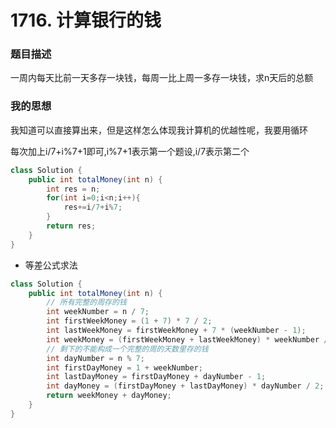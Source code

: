 # 1716. 计算银行的钱

### 题目描述

一周内每天比前一天多存一块钱，每周一比上周一多存一块钱，求n天后的总额

### 我的思想

我知道可以直接算出来，但是这样怎么体现我计算机的优越性呢，我要用循环

每次加上i/7+i%7+1即可,i%7+1表示第一个题设,i/7表示第二个

```java
class Solution {
    public int totalMoney(int n) {
        int res = n;
        for(int i=0;i<n;i++){
            res+=i/7+i%7;
        }
        return res;
    }
}
```

- 等差公式求法

```java
class Solution {
    public int totalMoney(int n) {
        // 所有完整的周存的钱
        int weekNumber = n / 7;
        int firstWeekMoney = (1 + 7) * 7 / 2;
        int lastWeekMoney = firstWeekMoney + 7 * (weekNumber - 1);
        int weekMoney = (firstWeekMoney + lastWeekMoney) * weekNumber / 2;
        // 剩下的不能构成一个完整的周的天数里存的钱
        int dayNumber = n % 7;
        int firstDayMoney = 1 + weekNumber;
        int lastDayMoney = firstDayMoney + dayNumber - 1;
        int dayMoney = (firstDayMoney + lastDayMoney) * dayNumber / 2;
        return weekMoney + dayMoney;
    }
}
```

